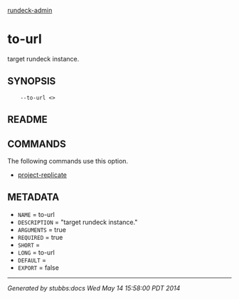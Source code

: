 [rundeck-admin](../../index.html)

# to-url

target rundeck instance.

## SYNOPSIS

        --to-url <>

## README



## COMMANDS

The following commands use this option.

* [project-replicate](../../commands/project-replicate/index.html)

## METADATA

* `NAME` = to-url
* `DESCRIPTION` = "target rundeck instance."
* `ARGUMENTS` = true
* `REQUIRED` = true
* `SHORT` = 
* `LONG` = to-url
* `DEFAULT` = 
* `EXPORT` = false

----

*Generated by stubbs:docs Wed May 14 15:58:00 PDT 2014*

